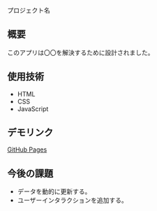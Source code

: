  プロジェクト名
## 概要
このアプリは〇〇を解決するために設計されました。

## 使用技術
- HTML
- CSS
- JavaScript

## デモリンク
[GitHub Pages](file:///C:/Users/minat/OneDrive/%E3%83%89%E3%82%AD%E3%83%A5%E3%83%A1%E3%83%B3%E3%83%88/231H10094%20%20%E5%BB%A3%E5%B2%A1%20%E6%B9%8A%E4%BA%BA%E3%80%80leaflet%E3%81%AE%E3%83%86%E3%82%AD%E3%82%B9%E3%83%88%20.html)

## 今後の課題
- データを動的に更新する。
- ユーザーインタラクションを追加する。



